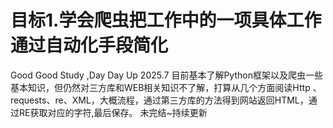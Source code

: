 # 目标1.学会爬虫把工作中的一项具体工作通过自动化手段简化
Good Good Study ,Day Day Up
2025.7  目前基本了解Python框架以及爬虫一些基本知识，但仍然对三方库和WEB相关知识不了解，打算从几个方面阅读Http 、requests、re、XML，大概流程，通过第三方库的方法得到网站返回HTML，通过RE获取对应的字符,最后保存。
未完结~持续更新
